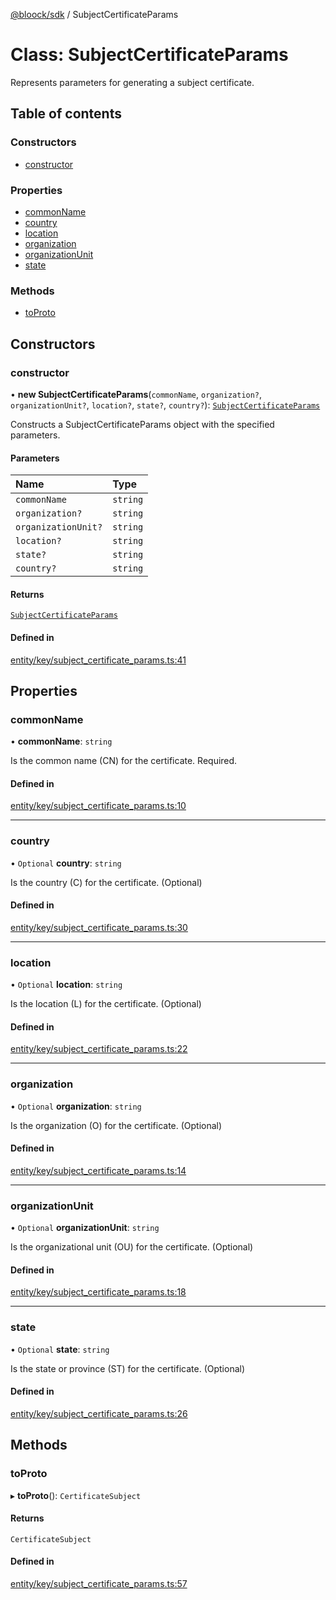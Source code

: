 [@bloock/sdk](../index.md) / SubjectCertificateParams

# Class: SubjectCertificateParams

Represents parameters for generating a subject certificate.

## Table of contents

### Constructors

- [constructor](SubjectCertificateParams.md#constructor)

### Properties

- [commonName](SubjectCertificateParams.md#commonname)
- [country](SubjectCertificateParams.md#country)
- [location](SubjectCertificateParams.md#location)
- [organization](SubjectCertificateParams.md#organization)
- [organizationUnit](SubjectCertificateParams.md#organizationunit)
- [state](SubjectCertificateParams.md#state)

### Methods

- [toProto](SubjectCertificateParams.md#toproto)

## Constructors

### constructor

• **new SubjectCertificateParams**(`commonName`, `organization?`, `organizationUnit?`, `location?`, `state?`, `country?`): [`SubjectCertificateParams`](SubjectCertificateParams.md)

Constructs a SubjectCertificateParams object with the specified parameters.

#### Parameters

| Name | Type |
| :------ | :------ |
| `commonName` | `string` |
| `organization?` | `string` |
| `organizationUnit?` | `string` |
| `location?` | `string` |
| `state?` | `string` |
| `country?` | `string` |

#### Returns

[`SubjectCertificateParams`](SubjectCertificateParams.md)

#### Defined in

[entity/key/subject_certificate_params.ts:41](https://github.com/bloock/bloock-sdk/blob/edef30d6/languages/js/src/entity/key/subject_certificate_params.ts#L41)

## Properties

### commonName

• **commonName**: `string`

Is the common name (CN) for the certificate. Required.

#### Defined in

[entity/key/subject_certificate_params.ts:10](https://github.com/bloock/bloock-sdk/blob/edef30d6/languages/js/src/entity/key/subject_certificate_params.ts#L10)

___

### country

• `Optional` **country**: `string`

Is the country (C) for the certificate. (Optional)

#### Defined in

[entity/key/subject_certificate_params.ts:30](https://github.com/bloock/bloock-sdk/blob/edef30d6/languages/js/src/entity/key/subject_certificate_params.ts#L30)

___

### location

• `Optional` **location**: `string`

Is the location (L) for the certificate. (Optional)

#### Defined in

[entity/key/subject_certificate_params.ts:22](https://github.com/bloock/bloock-sdk/blob/edef30d6/languages/js/src/entity/key/subject_certificate_params.ts#L22)

___

### organization

• `Optional` **organization**: `string`

Is the organization (O) for the certificate. (Optional)

#### Defined in

[entity/key/subject_certificate_params.ts:14](https://github.com/bloock/bloock-sdk/blob/edef30d6/languages/js/src/entity/key/subject_certificate_params.ts#L14)

___

### organizationUnit

• `Optional` **organizationUnit**: `string`

Is the organizational unit (OU) for the certificate. (Optional)

#### Defined in

[entity/key/subject_certificate_params.ts:18](https://github.com/bloock/bloock-sdk/blob/edef30d6/languages/js/src/entity/key/subject_certificate_params.ts#L18)

___

### state

• `Optional` **state**: `string`

Is the state or province (ST) for the certificate. (Optional)

#### Defined in

[entity/key/subject_certificate_params.ts:26](https://github.com/bloock/bloock-sdk/blob/edef30d6/languages/js/src/entity/key/subject_certificate_params.ts#L26)

## Methods

### toProto

▸ **toProto**(): `CertificateSubject`

#### Returns

`CertificateSubject`

#### Defined in

[entity/key/subject_certificate_params.ts:57](https://github.com/bloock/bloock-sdk/blob/edef30d6/languages/js/src/entity/key/subject_certificate_params.ts#L57)
